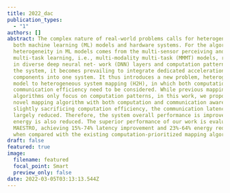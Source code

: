 ```yaml
---
title: 2022_dac
publication_types:
  - "1"
authors: []
abstract: The complex nature of real-world problems calls for heterogeneity in
  both machine learning (ML) models and hardware systems. For the algorithm, the
  heterogeneity in ML models comes from the multi-sensor perceiving and
  multi-task learning, i.e., multi-modality multi-task (MMMT) models, resulting
  in diverse deep neural net- work (DNN) layers and computation patterns. For
  the system, it becomes prevailing to integrate dedicated acceleration
  components into one system. It thus introduces a new problem, heterogeneous
  model to heterogeneous system mapping (H2H), in which both computation and
  communication efficiency need to be considered. While previous mapping
  algorithms only focus on computation patterns, in this work, we propose a
  novel mapping algorithm with both computation and communication awareness. By
  slightly sacrificing computation efficiency, the communication latency is
  largely reduced. Therefore, the system overall performance is improved and
  energy is also reduced. The superior performance of our work is evaluated on
  MAESTRO, achieving 15%-74% latency improvement and 23%-64% energy reduction
  when compared with the existing computation-prioritized mapping algorithm.
draft: false
featured: true
image:
  filename: featured
  focal_point: Smart
  preview_only: false
date: 2022-03-05T03:13:13.544Z
---
```


